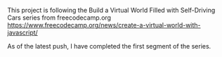 This project is following the Build a Virtual World Filled with Self-Driving Cars series from freecodecamp.org
https://www.freecodecamp.org/news/create-a-virtual-world-with-javascript/

As of the latest push, I have completed the first segment of the series.